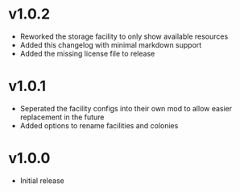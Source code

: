 # v1.0.2
- Reworked the storage facility to only show available resources
- Added this changelog with minimal markdown support
- Added the missing license file to release

# v1.0.1
- Seperated the facility configs into their own mod to allow easier replacement in the future
- Added options to rename facilities and colonies

# v1.0.0
- Initial release